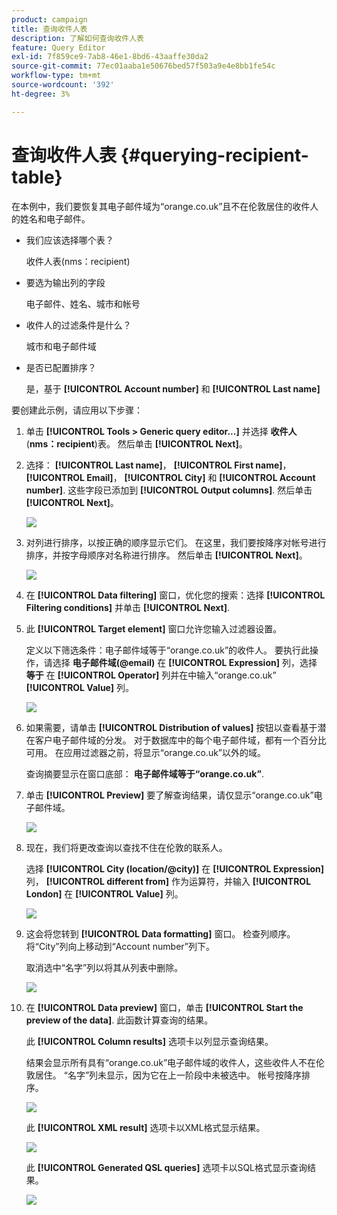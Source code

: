 ```yaml
---
product: campaign
title: 查询收件人表
description: 了解如何查询收件人表
feature: Query Editor
exl-id: 7f859ce9-7ab8-46e1-8bd6-43aaffe30da2
source-git-commit: 77ec01aaba1e50676bed57f503a9e4e8bb1fe54c
workflow-type: tm+mt
source-wordcount: '392'
ht-degree: 3%

---
```


# 查询收件人表 {#querying-recipient-table}



在本例中，我们要恢复其电子邮件域为“orange.co.uk”且不在伦敦居住的收件人的姓名和电子邮件。

* 我们应该选择哪个表？

  收件人表(nms：recipient)

* 要选为输出列的字段

  电子邮件、姓名、城市和帐号

* 收件人的过滤条件是什么？

  城市和电子邮件域

* 是否已配置排序？

  是，基于 **[!UICONTROL Account number]** 和 **[!UICONTROL Last name]**

要创建此示例，请应用以下步骤：

1. 单击 **[!UICONTROL Tools > Generic query editor...]** 并选择 **收件人** (**nms：recipient**)表。 然后单击 **[!UICONTROL Next]**。
1. 选择： **[!UICONTROL Last name]**， **[!UICONTROL First name]**， **[!UICONTROL Email]**， **[!UICONTROL City]** 和 **[!UICONTROL Account number]**. 这些字段已添加到 **[!UICONTROL Output columns]**. 然后单击 **[!UICONTROL Next]**。

   ![](assets/query_editor_03.png)

1. 对列进行排序，以按正确的顺序显示它们。 在这里，我们要按降序对帐号进行排序，并按字母顺序对名称进行排序。 然后单击 **[!UICONTROL Next]**。

   ![](assets/query_editor_04.png)

1. 在 **[!UICONTROL Data filtering]** 窗口，优化您的搜索：选择 **[!UICONTROL Filtering conditions]** 并单击 **[!UICONTROL Next]**.
1. 此 **[!UICONTROL Target element]** 窗口允许您输入过滤器设置。

   定义以下筛选条件：电子邮件域等于“orange.co.uk”的收件人。 要执行此操作，请选择 **电子邮件域(@email)** 在 **[!UICONTROL Expression]** 列，选择 **等于** 在 **[!UICONTROL Operator]** 列并在中输入“orange.co.uk” **[!UICONTROL Value]** 列。

   ![](assets/query_editor_05.png)

1. 如果需要，请单击 **[!UICONTROL Distribution of values]** 按钮以查看基于潜在客户电子邮件域的分发。 对于数据库中的每个电子邮件域，都有一个百分比可用。 在应用过滤器之前，将显示“orange.co.uk”以外的域。

   查询摘要显示在窗口底部： **电子邮件域等于“orange.co.uk”**.

1. 单击 **[!UICONTROL Preview]** 要了解查询结果，请仅显示“orange.co.uk”电子邮件域。

   ![](assets/query_editor_nveau_17.png)

1. 现在，我们将更改查询以查找不住在伦敦的联系人。

   选择 **[!UICONTROL City (location/@city)]** 在 **[!UICONTROL Expression]** 列， **[!UICONTROL different from]** 作为运算符，并输入 **[!UICONTROL London]** 在 **[!UICONTROL Value]** 列。

   ![](assets/query_editor_08.png)

1. 这会将您转到 **[!UICONTROL Data formatting]** 窗口。 检查列顺序。 将“City”列向上移动到“Account number”列下。

   取消选中“名字”列以将其从列表中删除。

   ![](assets/query_editor_nveau_15.png)

1. 在 **[!UICONTROL Data preview]** 窗口，单击 **[!UICONTROL Start the preview of the data]**. 此函数计算查询的结果。

   此 **[!UICONTROL Column results]** 选项卡以列显示查询结果。

   结果会显示所有具有“orange.co.uk”电子邮件域的收件人，这些收件人不在伦敦居住。 “名字”列未显示，因为它在上一阶段中未被选中。 帐号按降序排序。

   ![](assets/query_editor_nveau_12.png)

   此 **[!UICONTROL XML result]** 选项卡以XML格式显示结果。

   ![](assets/query_editor_nveau_13.png)

   此 **[!UICONTROL Generated QSL queries]** 选项卡以SQL格式显示查询结果。

   ![](assets/query_editor_nveau_14.png)
